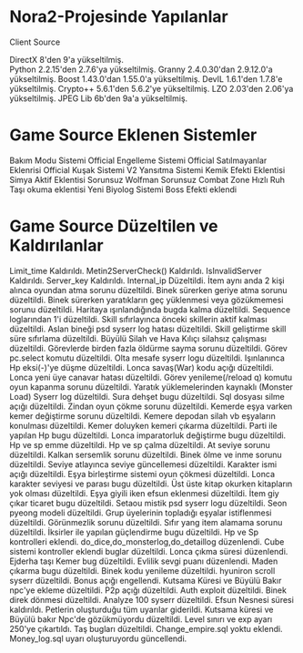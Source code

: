 # Nora2-Projesinde Yapılanlar

Client Source

DirectX    8'den 9'a yükseltilmiş.<br>
Python     2.2.15'den 2.7.6'ya yükseltilmiş.
Granny     2.4.0.30'dan 2.9.12.0'a yükseltilmiş.
Boost      1.43.0'dan 1.55.0'a yükseltilmiş.
DevIL      1.6.1'den 1.7.8'e yükseltilmiş.
Crypto++   5.6.1'den 5.6.2'ye yükseltilmiş.
LZO        2.03'den 2.06'ya yükseltilmiş.
JPEG Lib   6b'den 9a'a yükseltilmiş.

# Game Source Eklenen Sistemler
Bakım Modu Sistemi
Official Engelleme Sistemi
Official Satılmayanlar Eklenrisi
Official Kuşak Sistemi
V2 Yansıtma Sistemi
Kemik Efekti Eklentisi
Simya Aktif Eklentisi
Sorunsuz Wolfman
Sorunsuz Combat Zone
Hızlı Ruh Taşı okuma eklentisi
Yeni Biyolog Sistemi
Boss Efekti eklendi

# Game Source Düzeltilen ve Kaldırılanlar

Limit_time Kaldırıldı.
Metin2ServerCheck() Kaldırıldı.
IsInvalidServer Kaldırıldı.
Server_key Kaldırıldı.
Internal_ip Düzeltildi.
İtem aynı anda 2 kişi alınca oyundan atma sorunu düzeltildi.
Binek sürerken geriye atma sorunu düzeltildi.
Binek sürerken yaratıkların geç yüklenmesi veya gözükmemesi sorunu düzeltildi.
Haritaya ışınlandığında bugda kalma düzeltildi.
Sequence loglarından 1'i düzeltildi.
Skill sıfırlayınca önceki skillerin aktif kalması düzeltildi.
Aslan bineği psd syserr log hatası düzeltildi.
Skill geliştirme skill süre sıfırlama düzeltildi.
Büyülü Silah ve Hava Kılıçı silahsız çalışması düzeltildi.
Görevlerde birden fazla öldürme sayma sorunu düzeltildi.
Görev pc.select komutu düzeltildi.
Olta mesafe syserr logu düzeltildi.
Işınlanınca Hp eksi(-)'ye düşme düzeltildi.
Lonca savaş(War) kodu açığı düzeltildi.
Lonca yeni üye canavar hatası düzeltildi.
Görev yenileme(/reload q) komutu oyun kapanma sorunu düzeltildi.
Yaratık yüklemelerinden kaynaklı (Monster Load) Syserr log düzeltildi.
Sura dehşet bugu düzeltildi.
Sql dosyası silme açığı düzeltildi.
Zindan oyun çökme sorunu düzeltildi.
Kemerde eşya varken kemer değiştirme sorunu düzeltildi.
Kemere depodan silah vb eşyaların konulması düzeltildi.
Kemer doluyken kemeri çıkarma düzeltildi.
Parti ile yapılan Hp bugu düzeltildi.
Lonca imparatorluk değiştirme bugu düzeltildi.
Hp ve sp emme düzeltildi.
Hp ve sp çalma düzeltildi.
At seviye sorunu düzeltildi.
Kalkan sersemlik sorunu düzeltildi.
Binek ölme ve inme sorunu düzeltildi.
Seviye atlayınca seviye güncellemesi düzeltildi.
Karakter ismi açığı düzeltildi.
Eşya birleştirme sistemi oyun çökmesi düzeltildi.
Lonca karakter seviyesi ve parası bugu düzeltildi.
Üst üste kitap okurken kitapların yok olması düzeltildi.
Eşya giyili iken efsun eklenmesi düzeltildi.
İtem giy çıkar ticaret bugu düzeltildi.
Setaou mistik psd syserr logu düzeltildi.
Seon pyeong modeli düzeltildi.
Grup üyelerinin topladığı eşyalar istiflenmesi düzeltildi.
Görünmezlik sorunu düzeltildi.
Sıfır yang item alamama sorunu düzeltildi.
İksirler ile yapılan güçlendirme bugu düzeltildi.
Hp ve Sp kontrolleri eklendi.
do_dice,do_monsterlog,do_detaillog düzenlendi.
Cube sistemi kontroller eklendi buglar düzeltildi.
Lonca çıkma süresi düzenlendi.
Ejderha taşı Kemer bug düzeltildi.
Evlilik sevgi puanı düzenlendi.
Maden çıkarma bugu düzeltildi.
Binek kodu yenileme düzeltildi.
hyuniron scroll syserr düzeltildi.
Bonus açığı engellendi.
Kutsama Küresi ve Büyülü Bakır npc'ye ekleme düzeltildi.
P2p açığı düzeltildi.
Auth exploit düzeltildi.
Binek direk dönmesi düzeltildi.
Analyze 100 syserr düzeltildi.
Efsun Nesnesi süresi kaldırıldı.
Petlerin oluşturduğu tüm uyarılar giderildi.
Kutsama küresi ve Büyülü bakır Npc'de gözükmüyordu düzeltildi.
Level sınırı ve exp ayarı 250'ye çıkartıldı.
Taş bugları düzeltildi.
Change_empire.sql yoktu eklendi.
Money_log.sql uyarı oluşturuyordu güncellendi.
